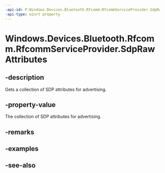 ----api-id: P:Windows.Devices.Bluetooth.Rfcomm.RfcommServiceProvider.SdpRawAttributes
-api-type: winrt property
---<!-- Property syntaxpublic Windows.Foundation.Collections.IMap<uint, Windows.Storage.Streams.IBuffer> SdpRawAttributes { get; }--># Windows.Devices.Bluetooth.Rfcomm.RfcommServiceProvider.SdpRawAttributes## -descriptionGets a collection of SDP attributes for advertising.## -property-valueThe collection of SDP attributes for advertising.## -remarks## -examples## -see-also